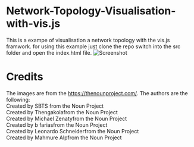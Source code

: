 # Network-Topology-Visualisation-with-vis.js
This is a exampe of visualisation a network topology with the vis.js framwork.
for using this example just clone the repo switch into the src folder and open the
index.html file.
![Screenshot](./Screenshot/PictureofVisualisation.png)

# Credits
The images are from the https://thenounproject.com/. The authors are the following:<br>
<text x="0" y="143" fill="#000000" font-size="5px" font-weight="bold" font-family="'Helvetica Neue', Helvetica, Arial-Unicode, Arial, Sans-serif">Created by SBTS</text><text x="0" y="148" fill="#000000" font-size="5px" font-weight="bold" font-family="'Helvetica Neue', Helvetica, Arial-Unicode, Arial, Sans-serif"> from the Noun Project</text><br>
<text x="0" y="115" fill="#000000" font-size="5px" font-weight="bold" font-family="'Helvetica Neue', Helvetica, Arial-Unicode, Arial, Sans-serif">Created by Thengakola</text><text x="0" y="120" fill="#000000" font-size="5px" font-weight="bold" font-family="'Helvetica Neue', Helvetica, Arial-Unicode, Arial, Sans-serif">from the Noun Project</text><br>
<text x="0" y="115" fill="#000000" font-size="5px" font-weight="bold" font-family="'Helvetica Neue', Helvetica, Arial-Unicode, Arial, Sans-serif">Created by Michael Zenaty</text><text x="0" y="120" fill="#000000" font-size="5px" font-weight="bold" font-family="'Helvetica Neue', Helvetica, Arial-Unicode, Arial, Sans-serif">from the Noun Project</text><br>
<text x="0" y="115" fill="#000000" font-size="5px" font-weight="bold" font-family="'Helvetica Neue', Helvetica, Arial-Unicode, Arial, Sans-serif">Created by b farias</text><text x="0" y="120" fill="#000000" font-size="5px" font-weight="bold" font-family="'Helvetica Neue', Helvetica, Arial-Unicode, Arial, Sans-serif">from the Noun Project</text><br>
<text x="0" y="115" fill="#000000" font-size="5px" font-weight="bold" font-family="'Helvetica Neue', Helvetica, Arial-Unicode, Arial, Sans-serif">Created by Leonardo Schneider</text><text x="0" y="120" fill="#000000" font-size="5px" font-weight="bold" font-family="'Helvetica Neue', Helvetica, Arial-Unicode, Arial, Sans-serif">from the Noun Project</text><br>
<text x="0" y="115" fill="#000000" font-size="5px" font-weight="bold" font-family="'Helvetica Neue', Helvetica, Arial-Unicode, Arial, Sans-serif">Created by Mahmure Alp</text><text x="0" y="120" fill="#000000" font-size="5px" font-weight="bold" font-family="'Helvetica Neue', Helvetica, Arial-Unicode, Arial, Sans-serif">from the Noun Project</text><br>
